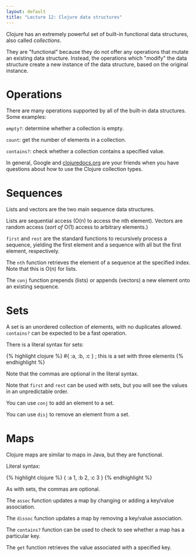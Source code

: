```yaml
---
layout: default
title: "Lecture 12: Clojure data structures"
---
```


Clojure has an extremely powerful set of built-in functional data structures, also called *collections*.

They are "functional" because they do not offer any operations that mutate an existing data structure.  Instead, the operations which "modify" the data structure create a new instance of the data structure, based on the original instance.

# Operations

There are many operations supported by all of the built-in data structures. Some examples:

`empty?`: determine whether a collection is empty.

`count`: get the number of elements in a collection.

`contains?`: check whether a collection contains a specified value.

In general, Google and [clojuredocs.org](https://clojuredocs.org/) are your friends when you have questions about how to use the Clojure collection types.

# Sequences

Lists and vectors are the two main sequence data structures.

Lists are sequential access (O(n) to access the nth element).  Vectors are random access (*sort of* O(1) access to arbitrary elements.)

`first` and `rest` are the standard functions to recursively process a sequence, yielding the first element and a sequence with all but the first element, respectively.

The `nth` function retrieves the element of a sequence at the specified index.  Note that this is O(n) for lists.

The `conj` function prepends (lists) or appends (vectors) a new element onto an existing sequence.

# Sets

A set is an unordered collection of elements, with no duplicates allowed.  `contains?` can be expected to be a fast operation.

There is a literal syntax for sets:

{% highlight clojure %}
#{ :a, :b, :c }     ; this is a set with three elements
{% endhighlight %}

Note that the commas are optional in the literal syntax.

Note that `first` and `rest` can be used with sets, but you will see the values in an unpredictable order.

You can use `conj` to add an element to a set.

You can use `disj` to remove an element from a set.

# Maps

Clojure maps are similar to maps in Java, but they are functional.

Literal syntax:

{% highlight clojure %}
{ :a 1, :b 2, :c 3 }
{% endhighlight %}

As with sets, the commas are optional.

The `assoc` function updates a map by changing or adding a key/value association.

The `dissoc` function updates a map by removing a key/value association.

The `contains?` function can be used to check to see whether a map has a particular key.

The `get` function retrieves the value associated with a specified key.
